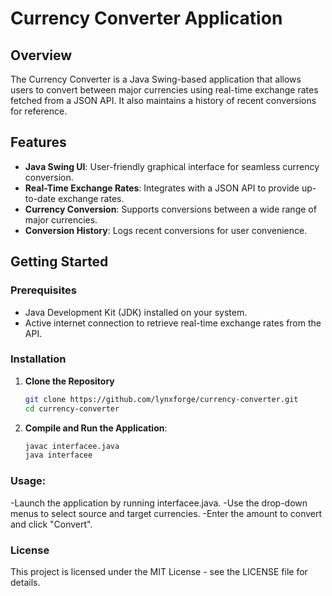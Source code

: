 # Currency Converter Application

## Overview

The Currency Converter is a Java Swing-based application that allows users to convert between major currencies using real-time exchange rates fetched from a JSON API. It also maintains a history of recent conversions for reference.

## Features

- **Java Swing UI**: User-friendly graphical interface for seamless currency conversion.  
- **Real-Time Exchange Rates**: Integrates with a JSON API to provide up-to-date exchange rates.  
- **Currency Conversion**: Supports conversions between a wide range of major currencies.  
- **Conversion History**: Logs recent conversions for user convenience.

## Getting Started

### Prerequisites

- Java Development Kit (JDK) installed on your system.  
- Active internet connection to retrieve real-time exchange rates from the API.

### Installation

1. **Clone the Repository**  
   ```bash
   git clone https://github.com/lynxforge/currency-converter.git
   cd currency-converter

2. **Compile and Run the Application**:
   
    ```bash
    javac interfacee.java
    java interfacee
    
### Usage:
-Launch the application by running interfacee.java.
-Use the drop-down menus to select source and target currencies.
-Enter the amount to convert and click "Convert".


### License
This project is licensed under the MIT License - see the LICENSE file for details.
